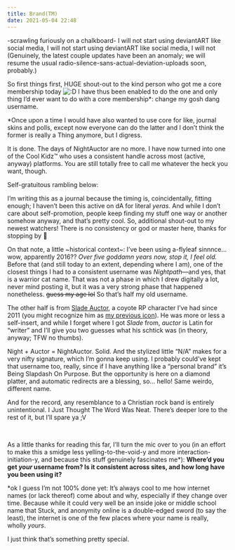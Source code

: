 ```yaml
---
title: Brand(TM)
date: 2021-05-04 22:48
---
```

-scrawling furiously on a chalkboard- I will not start using deviantART like social media, I will not start using deviantART like social media, I will not  
(Genuinely, the latest couple updates have been an anomaly; we will resume the usual radio-silence-sans-actual-deviation-uploads soon, probably.)

So first things first, HUGE shout-out to the kind person who got me a core membership today <img src="https://e.deviantart.net/emoticons/b/biggrin.gif" alt=":D"/> I have thus been enabled to do the one and only thing I’d ever want to do with a core membership*: change my gosh dang username.

*Once upon a time I would have also wanted to use core for like, journal skins and polls, except now everyone can do the latter and I don’t think the former is really a Thing anymore, but I digress.

It is done. The days of NightAuctor are no more. I have now turned into one of the Cool Kidz™ who uses a consistent handle across most (active, anyway) platforms. You are still totally free to call me whatever the heck you want, though.

Self-gratuitous rambling below:

I’m writing this as a journal because the timing is, coincidentally, fitting enough; I haven’t been this active on dA for literal *yeras*. And while I don’t care about self-promotion, people keep finding my stuff one way or another somehow anyway, and that’s pretty cool. So, additional shout-out to my newest watchers! There is no consistency or god or master here, thanks for stopping by 👋

On that note, a little ~historical context~: I’ve been using a-flyleaf sinnnce… wow, apparently 2016?? *Over five goddamn years now, stop it, I feel old.* Before that (and still today to an extent, depending where I am), one of the closest things I had to a consistent username was <i>Nightpath</i>—and yes, that is a warrior cat name. That was not a phase in which I drew digitally a lot, never mind posting it, but it was a very strong phase that happened nonetheless. <s>guess my age lol</s> So that’s half my old username.

The other half is from [Slade Auctor](https://www.deviantart.com/nightauctor/gallery?q=%23sladeauctor), a coyote RP character I’ve had since 2011 (you might recognize him as [my previous icon](https://www.deviantart.com/nightauctor/art/Say-what-807631756)). He was more or less a self-insert, and while I forget where I got <i>Slade</i> from, <i>auctor</i> is Latin for “writer” and I’ll give you two guesses what his schtick was (in theory, anyway; TFW no thumbs).

Night + Auctor = NightAuctor. Solid. And the stylized little “N/A” makes for a very nifty signature, which I’m gonna keep using. I probably could’ve kept that username too, really, since if I have anything like a “personal brand” it’s Being Slapdash On Purpose. But the opportunity is here on a diamond platter, and automatic redirects are a blessing, so… hello! Same weirdo, different name.

And for the record, any resemblance to a Christian rock band is entirely unintentional. I Just Thought The Word Was Neat. There’s deeper lore to the rest of it, but I’ll spare ya ;V

&nbsp;

As a little thanks for reading this far, I’ll turn the mic over to you (in an effort to make this a smidge less yelling-to-the-void-y and more interaction-initiation-y, and because this stuff genuinely fascinates me\*): **Where’d you get *your* username from? Is it consistent across sites, and how long have you been using it?**

\*ok I guess I’m not 100% done yet: It’s always cool to me how internet names (or lack thereof) come about and why, especially if they change over time. Because while it could very well be an inside joke or middle school name that Stuck, and anonymity online is a double-edged sword (to say the least), the internet is one of the few places where your name is really, wholly *yours*.

I just think that’s something pretty special.